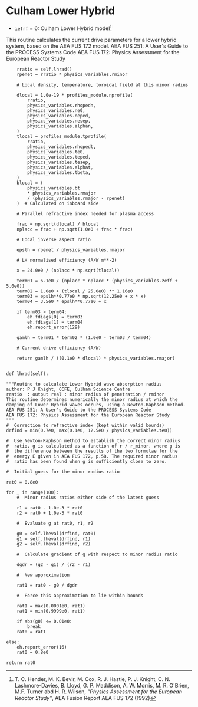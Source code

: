 # Culham Lower Hybrid 

- `iefrf` = 6: Culham Lower Hybrid model[^1]

This routine calculates the current drive parameters for a
lower hybrid system, based on the AEA FUS 172 model.
AEA FUS 251: A User's Guide to the PROCESS Systems Code
AEA FUS 172: Physics Assessment for the European Reactor Study

        rratio = self.lhrad()
        rpenet = rratio * physics_variables.rminor

        # Local density, temperature, toroidal field at this minor radius

        dlocal = 1.0e-19 * profiles_module.nprofile(
            rratio,
            physics_variables.rhopedn,
            physics_variables.ne0,
            physics_variables.neped,
            physics_variables.nesep,
            physics_variables.alphan,
        )
        tlocal = profiles_module.tprofile(
            rratio,
            physics_variables.rhopedt,
            physics_variables.te0,
            physics_variables.teped,
            physics_variables.tesep,
            physics_variables.alphat,
            physics_variables.tbeta,
        )
        blocal = (
            physics_variables.bt
            * physics_variables.rmajor
            / (physics_variables.rmajor - rpenet)
        )  # Calculated on inboard side

        # Parallel refractive index needed for plasma access

        frac = np.sqrt(dlocal) / blocal
        nplacc = frac + np.sqrt(1.0e0 + frac * frac)

        # Local inverse aspect ratio

        epslh = rpenet / physics_variables.rmajor

        # LH normalised efficiency (A/W m**-2)

        x = 24.0e0 / (nplacc * np.sqrt(tlocal))

        term01 = 6.1e0 / (nplacc * nplacc * (physics_variables.zeff + 5.0e0))
        term02 = 1.0e0 + (tlocal / 25.0e0) ** 1.16e0
        term03 = epslh**0.77e0 * np.sqrt(12.25e0 + x * x)
        term04 = 3.5e0 * epslh**0.77e0 + x

        if term03 > term04:
            eh.fdiags[0] = term03
            eh.fdiags[1] = term04
            eh.report_error(129)

        gamlh = term01 * term02 * (1.0e0 - term03 / term04)

        # Current drive efficiency (A/W)

        return gamlh / ((0.1e0 * dlocal) * physics_variables.rmajor)


    def lhrad(self):

    """Routine to calculate Lower Hybrid wave absorption radius
    author: P J Knight, CCFE, Culham Science Centre
    rratio  : output real : minor radius of penetration / rminor
    This routine determines numerically the minor radius at which the
    damping of Lower Hybrid waves occurs, using a Newton-Raphson method.
    AEA FUS 251: A User's Guide to the PROCESS Systems Code
    AEA FUS 172: Physics Assessment for the European Reactor Study
    """
    #  Correction to refractive index (kept within valid bounds)
    drfind = min(0.7e0, max(0.1e0, 12.5e0 / physics_variables.te0))

    #  Use Newton-Raphson method to establish the correct minor radius
    #  ratio. g is calculated as a function of r / r_minor, where g is
    #  the difference between the results of the two formulae for the
    #  energy E given in AEA FUS 172, p.58. The required minor radius
    #  ratio has been found when g is sufficiently close to zero.

    #  Initial guess for the minor radius ratio

    rat0 = 0.8e0

    for _ in range(100):
        #  Minor radius ratios either side of the latest guess

        r1 = rat0 - 1.0e-3 * rat0
        r2 = rat0 + 1.0e-3 * rat0

        #  Evaluate g at rat0, r1, r2

        g0 = self.lheval(drfind, rat0)
        g1 = self.lheval(drfind, r1)
        g2 = self.lheval(drfind, r2)

        #  Calculate gradient of g with respect to minor radius ratio

        dgdr = (g2 - g1) / (r2 - r1)

        #  New approximation

        rat1 = rat0 - g0 / dgdr

        #  Force this approximation to lie within bounds

        rat1 = max(0.0001e0, rat1)
        rat1 = min(0.9999e0, rat1)

        if abs(g0) <= 0.01e0:
            break
        rat0 = rat1

    else:
        eh.report_error(16)
        rat0 = 0.8e0

    return rat0

[^1]: T. C. Hender, M. K. Bevir, M. Cox, R. J. Hastie, P. J. Knight, C. N. Lashmore-Davies, B. Lloyd, G. P. Maddison, A. W. Morris, M. R. O'Brien, M.F. Turner abd H. R. Wilson, *"Physics Assessment for the European Reactor Study"*, AEA Fusion Report AEA FUS 172 (1992)